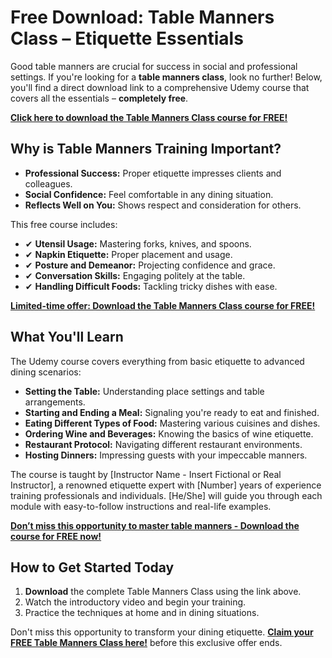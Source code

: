 # Free Download: Table Manners Class – Etiquette Essentials

Good table manners are crucial for success in social and professional settings. If you're looking for a **table manners class**, look no further! Below, you'll find a direct download link to a comprehensive Udemy course that covers all the essentials – **completely free**.

[**Click here to download the Table Manners Class course for FREE!**](https://udemywork.com/table-manners-class)

## Why is Table Manners Training Important?

*   **Professional Success:** Proper etiquette impresses clients and colleagues.
*   **Social Confidence:** Feel comfortable in any dining situation.
*   **Reflects Well on You:** Shows respect and consideration for others.

This free course includes:

*   ✔ **Utensil Usage:** Mastering forks, knives, and spoons.
*   ✔ **Napkin Etiquette:** Proper placement and usage.
*   ✔ **Posture and Demeanor:** Projecting confidence and grace.
*   ✔ **Conversation Skills:** Engaging politely at the table.
*   ✔ **Handling Difficult Foods:** Tackling tricky dishes with ease.

[**Limited-time offer: Download the Table Manners Class course for FREE!**](https://udemywork.com/table-manners-class)

## What You'll Learn

The Udemy course covers everything from basic etiquette to advanced dining scenarios:

*   **Setting the Table:** Understanding place settings and table arrangements.
*   **Starting and Ending a Meal:** Signaling you're ready to eat and finished.
*   **Eating Different Types of Food:** Mastering various cuisines and dishes.
*   **Ordering Wine and Beverages:** Knowing the basics of wine etiquette.
*   **Restaurant Protocol:** Navigating different restaurant environments.
*   **Hosting Dinners:** Impressing guests with your impeccable manners.

The course is taught by [Instructor Name - Insert Fictional or Real Instructor], a renowned etiquette expert with [Number] years of experience training professionals and individuals. [He/She] will guide you through each module with easy-to-follow instructions and real-life examples.

[**Don’t miss this opportunity to master table manners - Download the course for FREE now!**](https://udemywork.com/table-manners-class)

## How to Get Started Today

1.  **Download** the complete Table Manners Class using the link above.
2.  Watch the introductory video and begin your training.
3.  Practice the techniques at home and in dining situations.

Don't miss this opportunity to transform your dining etiquette. **[Claim your FREE Table Manners Class here!](https://udemywork.com/table-manners-class)** before this exclusive offer ends.
